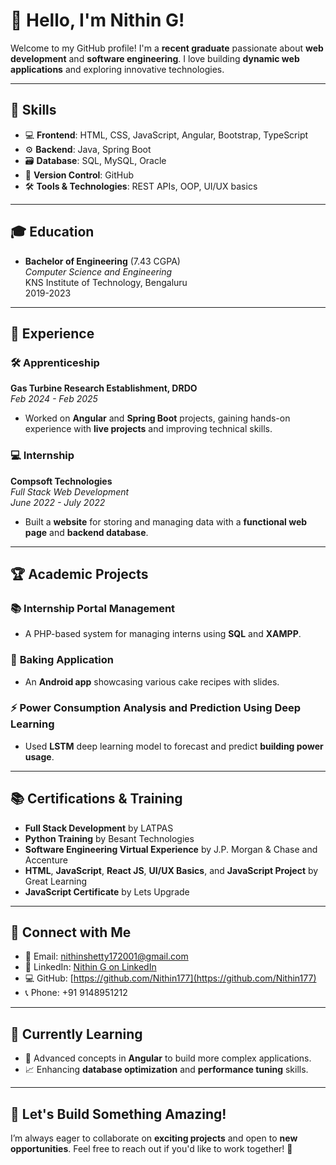 # 👋 Hello, I'm Nithin G!

Welcome to my GitHub profile! I'm a **recent graduate** passionate about **web development** and **software engineering**. I love building **dynamic web applications** and exploring innovative technologies.

---

## 🚀 **Skills**

- 💻 **Frontend**: HTML, CSS, JavaScript, Angular, Bootstrap, TypeScript  
- ⚙️ **Backend**: Java, Spring Boot  
- 🗃️ **Database**: SQL, MySQL, Oracle  
- 🔧 **Version Control**: GitHub  
- 🛠️ **Tools & Technologies**: REST APIs, OOP, UI/UX basics  

---

## 🎓 **Education**

- **Bachelor of Engineering** (7.43 CGPA)  
  _Computer Science and Engineering_  
  KNS Institute of Technology, Bengaluru  
  2019-2023  

---

## 💼 **Experience**

### 🛠️ **Apprenticeship**  
**Gas Turbine Research Establishment, DRDO**  
_Feb 2024 - Feb 2025_  
- Worked on **Angular** and **Spring Boot** projects, gaining hands-on experience with **live projects** and improving technical skills.

### 💻 **Internship**  
**Compsoft Technologies**  
_Full Stack Web Development_  
_June 2022 - July 2022_  
- Built a **website** for storing and managing data with a **functional web page** and **backend database**.

---

## 🏆 **Academic Projects**

### 📚 **Internship Portal Management**  
- A PHP-based system for managing interns using **SQL** and **XAMPP**.

### 🎂 **Baking Application**  
- An **Android app** showcasing various cake recipes with slides.

### ⚡ **Power Consumption Analysis and Prediction Using Deep Learning**  
- Used **LSTM** deep learning model to forecast and predict **building power usage**.

---

## 📚 **Certifications & Training**

- **Full Stack Development** by LATPAS  
- **Python Training** by Besant Technologies  
- **Software Engineering Virtual Experience** by J.P. Morgan & Chase and Accenture  
- **HTML**, **JavaScript**, **React JS**, **UI/UX Basics**, and **JavaScript Project** by Great Learning  
- **JavaScript Certificate** by Lets Upgrade  

---

## 🔗 **Connect with Me**

- 📧 Email: [nithinshetty172001@gmail.com](mailto:nithinshetty172001@gmail.com)  
- 💼 LinkedIn: [Nithin G on LinkedIn](https://www.linkedin.com/in/nithin-g-b2590b251/)  
- 💻 GitHub: [https://github.com/Nithin177](https://github.com/Nithin177)  
- 📞 Phone: +91 9148951212  

---

## 🌱 **Currently Learning**

- 🚀 Advanced concepts in **Angular** to build more complex applications.  
- 📈 Enhancing **database optimization** and **performance tuning** skills.

---

## 💬 **Let's Build Something Amazing!**

I’m always eager to collaborate on **exciting projects** and open to **new opportunities**. Feel free to reach out if you'd like to work together! 🚀

